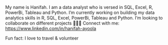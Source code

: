 My name is Hanifah. I am a data analyst who is versed in SQL, Excel, R, PowerBi, Tableau and Python. I’m currently working on building my data analytics skills in R, SQL, Excel, PowerBi, Tableau and Python.
I’m looking to collaborate on different projects
👩🏾‍💻 Connect with me: https://www.linkedin.com/in/hanifah-ayoola

Fun fact: I love to travel & volunteer

<!---
hanifahayoola/hanifahayoola is a ✨ special ✨ repository because its `README.md` (this file) appears on your GitHub profile.
You can click the Preview link to take a look at your changes.
--->
